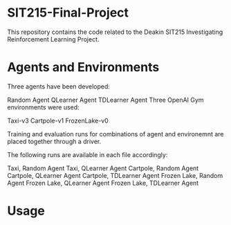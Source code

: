 # SIT215-Final-Project
This repository contains the code related to the Deakin SIT215 Investigating Reinforcement Learning Project.

# Agents and Environments
Three agents have been developed:

Random Agent
QLearner Agent
TDLearner Agent
Three OpenAI Gym environments were used:

Taxi-v3
Cartpole-v1
FrozenLake-v0

Training and evaluation runs for combinations of agent and environemnt are placed together through a driver.

The following runs are available in each file accordingly:

Taxi, Random Agent
Taxi, QLearner Agent
Cartpole, Random Agent
Cartpole, QLearner Agent
Cartpole, TDLearner Agent
Frozen Lake, Random Agent
Frozen Lake, QLearner Agent
Frozen Lake, TDLearner Agent

# Usage


